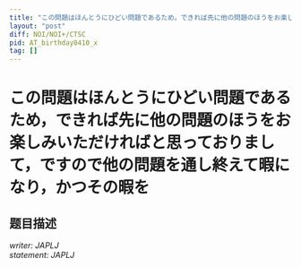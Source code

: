 ```yaml
---
title: "この問題はほんとうにひどい問題であるため，できれば先に他の問題のほうをお楽しみいただければと思っておりまして，ですので他の問題を通し終えて暇になり，かつその暇を"
layout: "post"
diff: NOI/NOI+/CTSC
pid: AT_birthday0410_x
tag: []
---
```


# この問題はほんとうにひどい問題であるため，できれば先に他の問題のほうをお楽しみいただければと思っておりまして，ですので他の問題を通し終えて暇になり，かつその暇を

## 题目描述

[problemUrl]: https://atcoder.jp/contests/birthday0410/tasks/birthday0410_x

*writer: JAPLJ*  
*statement: JAPLJ*


